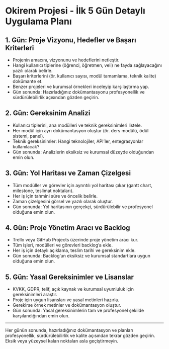 # Okirem Projesi - İlk 5 Gün Detaylı Uygulama Planı

## 1. Gün: Proje Vizyonu, Hedefler ve Başarı Kriterleri
- Projenin amacını, vizyonunu ve hedeflerini netleştir.
- Hangi kullanıcı tiplerine (öğrenci, öğretmen, veli) ne fayda sağlayacağını yazılı olarak belirle.
- Başarı kriterlerini (ör. kullanıcı sayısı, modül tamamlama, teknik kalite) dokümante et.
- Benzer projeleri ve kurumsal örnekleri inceleyip karşılaştırma yap.
- Gün sonunda: Hazırladığınız dokümantasyonu profesyonellik ve sürdürülebilirlik açısından gözden geçirin.

## 2. Gün: Gereksinim Analizi
- Kullanıcı tiplerini, ana modülleri ve teknik gereksinimleri listele.
- Her modül için ayrı dokümantasyon oluştur (ör. ders modülü, ödül sistemi, panel).
- Teknik gereksinimler: Hangi teknolojiler, API’ler, entegrasyonlar kullanılacak?
- Gün sonunda: Analizlerin eksiksiz ve kurumsal düzeyde olduğundan emin olun.

## 3. Gün: Yol Haritası ve Zaman Çizelgesi
- Tüm modüller ve görevler için ayrıntılı yol haritası çıkar (gantt chart, milestone, teslimat noktaları).
- Her iş için tahmini süre ve öncelik belirle.
- Zaman çizelgesini görsel ve yazılı olarak oluştur.
- Gün sonunda: Yol haritasının gerçekçi, sürdürülebilir ve profesyonel olduğuna emin olun.

## 4. Gün: Proje Yönetim Aracı ve Backlog
- Trello veya GitHub Projects üzerinde proje yönetim aracı kur.
- Tüm işleri, modülleri ve görevleri backlog’a ekle.
- Her iş için detaylı açıklama, teslim tarihi ve gereksinim ekle.
- Gün sonunda: Backlog’un eksiksiz ve kurumsal standartlara uygun olduğuna emin olun.

## 5. Gün: Yasal Gereksinimler ve Lisanslar
- KVKK, GDPR, telif, açık kaynak ve kurumsal uyumluluk için gereksinimleri araştır.
- Proje için uygun lisansları ve yasal metinleri hazırla.
- Gerekirse örnek metinler ve dokümantasyon oluştur.
- Gün sonunda: Yasal gereksinimlerin tam ve profesyonel şekilde karşılandığından emin olun.

---

Her günün sonunda, hazırladığınız dokümantasyon ve planları profesyonellik, sürdürülebilirlik ve kalite açısından tekrar gözden geçirin. Eksik veya yüzeysel kalan noktaları asla geçiştirmeyin.
